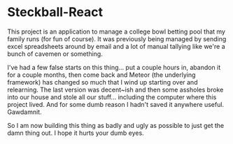 # Steckball-React

This project is an application to manage a college bowl betting pool that my family runs (for fun of course). It was previously being managed by sending excel spreadsheets around by email and a lot of manual tallying like we're a bunch of cavemen or something.

I've had a few false starts on this thing... put a couple hours in, abandon it for a couple months, then come back and Meteor (the underlying framework) has changed so much that I wind up starting over and relearning. The last version was decent~ish and then some assholes broke into our house and stole all our stuff... including the computer where this project lived. And for some dumb reason I hadn't saved it anywhere useful. Gawdamnit.

So I am now building this thing as badly and ugly as possible to just get the damn thing out. I hope it hurts your dumb eyes.
